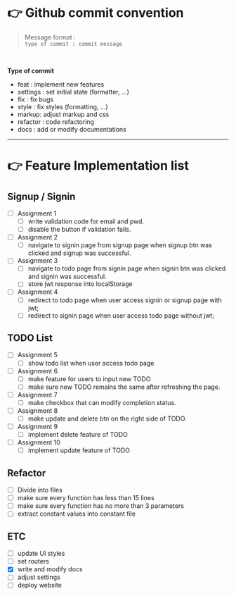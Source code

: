 # 👉 Github commit convention

> Message format : <br>`type of commit : commit message`

<br>

**Type of commit**

* feat : implement new features
* settings : set initial state (formatter, ...)
* fix : fix bugs
* style : fix styles (formatting, ...)
* markup: adjust markup and css
* refactor : code refactoring
* docs : add or modify documentations

---

# 👉 Feature Implementation list

## Signup / Signin
- [ ] Assignment 1
  - [ ] write validation code for email and pwd.
  - [ ] disable the button if validation fails.

- [ ] Assignment 2
  - [ ] navigate to signin page from signup page when signup btn was clicked and signup was successful.

- [ ] Assignment 3
  - [ ] navigate to todo page from signin page when signin btn was clicked and signin was successful.
  - [ ] store jwt response into localStorage

- [ ] Assignment 4
  - [ ] redirect to todo page when user access signin or signup page with jwt;
  - [ ] redirect to signin page when user access todo page without jwt;

## TODO List
- [ ] Assignment 5
  - [ ] show todo list when user access todo page

- [ ] Assignment 6
  - [ ] make feature for users to input new TODO
  - [ ] make sure new TODO remains the same after refreshing the page.

- [ ] Assignment 7
  - [ ] make checkbox that can modify completion status.

- [ ] Assignment 8
  - [ ] make update and delete btn on the right side of TODO.

- [ ] Assignment 9
  - [ ] implement delete feature of TODO

- [ ] Assignment 10
  - [ ] implement update feature of TODO

## Refactor
- [ ] Divide into files
- [ ] make sure every function has less than 15 lines
- [ ] make sure every function has no more than 3 parameters
- [ ] extract constant values into constant file

## ETC
- [ ] update UI styles
- [ ] set routers
- [x] write and modify docs
- [ ] adjust settings
- [ ] deploy website